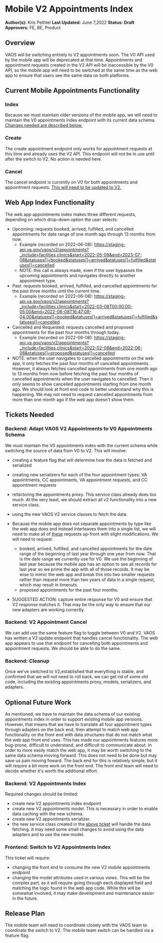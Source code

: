 # Mobile V2 Appointments Index

**Author(s):** Kris Pethtel
**Last Updated:** June 7,2022
**Status:** **Draft**
**Approvers:** FE, BE, Product

## Overview

VAOS will be switching entirely to V2 appointments soon. The V0 API used by the mobile app will be deprecated at that time. Appointments and appointment requests created in the V2 API will be inaccessible by the V0 API, so the mobile app will need to be switched at the same time as the web app to ensure that users see the same data on both platforms.

## Current Mobile Appointments Functionality

### Index

Because we must maintain older versions of the mobile app, we will need to maintain the V0 appointments index endpoint with its current data schema. [Changes needed are described below.](#backend-adapt-vaos-v2-appointments-to-v0-appointments-schema)

### Create

The create appointment endpoint only works for appointment requests at this time and already uses the V2 API. This endpoint will not be in use until after the switch to V2. No action is needed here.

### Cancel

The cancel endpoint is currently on V0 for both appointments and appointment requests. [This will need to be updated to V2.](#backend-v2-appointment-cancel)

## Web App Index Functionality

The web app appointments index makes three different requests, depending on which drop-down option the user selects:
  - Upcoming: requests booked, arrived, fulfilled, and cancelled appointments for date range of one month ago through 13 months from now.
    - Example (recorded on 2022-06-08):
      https://staging-api.va.gov/vaos/v2/appointments?_include=facilities,clinics&start=2022-05-09&end=2023-07-08&statuses[]=booked&statuses[]=arrived&statuses[]=fulfilled&statuses[]=cancelled
    - NOTE: this call is always made, even if the user bypasses the upcoming appointments and navigates directly to another appointment type.
  - Past: requests booked, arrived, fulfilled, and cancelled appointments for the past three months until the current time.
    - Example (recorded on 2022-06-08):
	    https://staging-api.va.gov/vaos/v2/appointments?_include=facilities,clinics&start=2022-03-08T00:00:00-05:00&end=2022-06-08T16:47:08-04:00&statuses[]=booked&statuses[]=arrived&statuses[]=fulfilled&statuses[]=cancelled
  - Cancelled and Requested: requests cancelled and proposed appointments for the past four months through today.
    - Example (recorded on 2022-06-08):
    	https://staging-api.va.gov/vaos/v2/appointments?_include=facilities,clinics&start=2022-02-08&end=2022-06-08&statuses[]=proposed&statuses[]=cancelled
  - NOTE: when the user navigates to cancelled appointments on the web app, it only fetches the past four months of cancelled appointments. However, it always fetches cancelled appointments from one month ago to 13 months from now before fetching the past four months of cancelled appointments when the user navigates to cancelled. Then it only seems to show cancelled appointments starting from one month ago. We should look at front end code to better understand why this is happening. We may not need to request cancelled appointments from more than one month ago if the web app doesn't show them.

## Tickets Needed

### Backend: Adapt VAOS V2 Appointments to V0 Appointments Schema

We must maintain the V0 appointments index with the current schema while switching the source of data from V0 to V2. This will involve:
- creating a feature flag that will determine how the data is fetched and serialized
- creating new serializers for each of the four appointment types: VA appointments, CC appointments, VA appointment requests, and CC appointment requests
- refactoring the appointments proxy. This service class already does too much. At the very least, we should extract all v2 functionality into a new service class.
- using the new VAOS V2 service classes to fetch the data.
- Because the mobile app does not separate appointments by type like the web app does and instead interleaves them into a single list, we will need to make all of [these](#web-app-index-functionality) requests up-front with slight modifications. We will need to request:
  - booked, arrived, fulfilled, and cancelled appointments for the date range of the beginning of last year through one year from now. That is the date range we currently use for V0. We use the beginning of last year because the mobile app has an option to see all records for last year so we prime the app with all of those records. It may be wise to mimic the web app and break this into two smaller requests rather than request more than two years of data in a single request, which may result in timeouts.
  - proposed appointments for the past four months.

- SUGGESTED ACTION: capture entire response for V0 and ensure that V2 response matches it. That may be the only way to ensure that our new adapters are working correctly.

### Backend: V2 Appointment Cancel

We can add use the same feature flag to toggle between V0 and V2. VAOS has written a V2 update endpoint that handles cancel functionality. The web app appears to use that endpoint for cancelling both appointments and appointment requests. We should be able to do the same.

### Backend: Cleanup

Once we've switched to V2,established that everything is stable, and confirmed that we will not need to roll back, we can get rid of some old code, including the existing appointments proxy, models, serializers, and adapters.

## Optional Future Work

As mentioned, we have to maintain the data schema of our existing appointments index in order to support existing mobile app versions. However, that means that we have to translate all four appointment types through adapters on the back end, then attempt to match web app functionality on the front end with data structures that do not match what the web app front end uses. This has made our appointments features more bug-prone, difficult to understand, and difficult to communicate about. In order to more easily match the web app, it may be worth switching to the same data schema moving forward. This does not need to be done but may save us pain moving foward. The back end for this is relatively simple, but it will require a bit more work on the front end. The front end team will need to decide whether it's worth the additional effort.

### Backend: V2 Appointments Index

Required changes should be limited:
- create new V2 appointments index endpoint
- create new V2 appointments model. This is necessary in order to enable data caching with the new schema.
- create new V2 appointments serializer.
- the new service class created in the [above ticket](#backend-adapt-vaos-v2-appointments-to-v0-appointments-schema) will handle the data fetching. It may need some small changes to avoid using the data adapters and to use the new model.

### Frontend: Switch to V2 Appointments Index

This ticket will require:
- changing the front end to consume the new V2 mobile appointments endpoint
- changing the model attributes used in various views. This will be the complex part, as it will require going through each displayed field and matching the logic found in the web app code. While this will be somewhat involved, it may make development and maintenance easier in the future.

## Release Plan

The mobile team will need to coordinate closely with the VAOS team to coordinate the switch to V2. The mobile team switch can be handled via a feature flag.